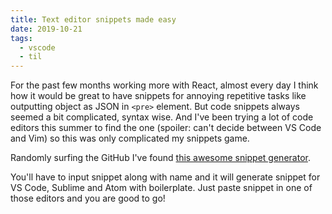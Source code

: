 ```yaml
---
title: Text editor snippets made easy
date: 2019-10-21
tags:
  - vscode
  - til
---
```


For the past few months working more with React, almost every day I think how it would be great to have snippets for annoying repetitive tasks like outputting object as JSON in `<pre>` element. But code snippets always seemed a bit complicated, syntax wise. And I've been trying a lot of code editors this summer to find the one (spoiler: can't decide between VS Code and Vim) so this was only complicated my snippets game.

Randomly surfing the GitHub I've found [this awesome snippet generator](https://snippet-generator.app/).

You'll have to input snippet along with name and it will generate snippet for VS Code, Sublime and Atom with boilerplate. Just paste snippet in one of those editors and you are good to go!
